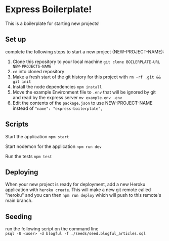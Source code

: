 # Express Boilerplate!

This is a boilerplate for starting new projects!

## Set up

complete the following steps to start a new project (NEW-PROJECT-NAME):

1. Clone this repository to your local machine `git clone BOILERPLATE-URL NEW-PROJECTS-NAME`
2. `cd` into cloned repository
3. Make a fresh start of the git history for this project with `rm -rf .git && git init`
4. Install the node dependencies `npm install`
5. Move the example Environment file to `.env` that will be ignored by git and read by the express server `mv example.env .env`
6. Edit the contents of the `package.json` to use NEW-PROJECT-NAME instead of `"name": "express-boilerplate",`

## Scripts

Start the application `npm start`

Start nodemon for the application `npm run dev`

Run the tests `npm test`

## Deploying

When your new project is ready for deployment, add a new Heroku application with `heroku create`. This will make a new git remote called "heroku" and you can then `npm run deploy` which will push to this remote's main branch.

## Seeding 

run  the following script on the command line  
`psql -U <user> -d blogful -f ./seeds/seed.blogful_articles.sql`
